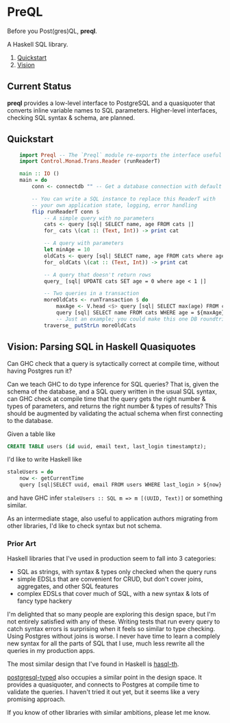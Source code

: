 # PreQL

Before you Post(gres)QL, **preql**.

A Haskell SQL library.

1. [Quickstart](#quickstart)
2. [Vision](#vision-parsing-sql-in-haskell-quasiquotes)

## Current Status

**preql** provides a low-level interface to PostgreSQL and a quasiquoter that converts
inline variable names to SQL parameters.  Higher-level interfaces, checking SQL syntax &
schema, are planned.

## Quickstart

```haskell
    import Preql -- The `Preql` module re-exports the interface useful to typical applications.
    import Control.Monad.Trans.Reader (runReaderT)

    main :: IO ()
    main = do
        conn <- connectdb "" -- Get a database connection with default connection string

        -- You can write a SQL instance to replace this ReaderT with
        -- your own application state, logging, error handling
        flip runReaderT conn $
            -- A simple query with no parameters
            cats <- query [sql| SELECT name, age FROM cats |]
            for_ cats \(cat :: (Text, Int)) -> print cat

            -- A query with parameters
            let minAge = 10
            oldCats <- query [sql| SELECT name, age FROM cats where age > ${minAge}|]
            for_ oldCats \(cat :: (Text, Int)) -> print cat

            -- A query that doesn't return rows
            query_ [sql| UPDATE cats SET age = 0 where age < 1 |]

            -- Two queries in a transaction
            moreOldCats <- runTransaction $ do
                maxAge <- V.head <$> query [sql| SELECT max(age) FROM cats |]
                query [sql| SELECT name FROM cats WHERE age = ${maxAge} |]
                -- Just an example; you could make this one DB roundtrip
            traverse_ putStrLn moreOldCats
```

## Vision: Parsing SQL in Haskell Quasiquotes

Can GHC check that a query is sytactically correct at compile time, without having
Postgres run it?

Can we teach GHC to do type inference for SQL queries?  That is, given the schema of the
database, and a SQL query written in the usual SQL syntax, can GHC check at compile time
that the query gets the right number & types of parameters, and returns the right number &
types of results?  This should be augmented by validating the actual schema when first
connecting to the database.

Given a table like

``` sql
CREATE TABLE users (id uuid, email text, last_login timestamptz);
```

I'd like to write Haskell like

``` haskell
staleUsers = do
    now <- getCurrentTime
    query [sql|SELECT uuid, email FROM users WHERE last_login > ${now}|]
```

and have GHC infer `staleUsers :: SQL m => m [(UUID, Text)]` or something similar.

As an intermediate stage, also useful to application authors migrating from other
libraries, I'd like to check syntax but not schema.

### Prior Art

Haskell libraries that I've used in production seem to fall into 3 categories:

- SQL as strings, with syntax & types only checked when the query runs
- simple EDSLs that are convenient for CRUD, but don't cover joins, aggregates, and other SQL features
- complex EDSLs that cover much of SQL, with a new syntax & lots of fancy type hackery

I'm delighted that so many people are exploring this design space, but I'm not entirely
satisfied with any of these.  Writing tests that run every query to catch syntax errors is
surprising when it feels so similar to type checking.  Using Postgres without joins is
worse.  I never have time to learn a complely new syntax for all the parts of SQL that I
use, much less rewrite all the queries in my production apps.

The most similar design that I've found in Haskell is
[hasql-th](http://hackage.haskell.org/package/hasql-th).

[postgresql-typed](https://hackage.haskell.org/package/postgresql-typed) also occupies a
similar point in the design space.  It provides a quasiquoter, and connects to Postgres at
compile time to validate the queries.  I haven't tried it out yet, but it seems like a
very promising approach.

If you know of other libraries with similar ambitions, please let me know.

